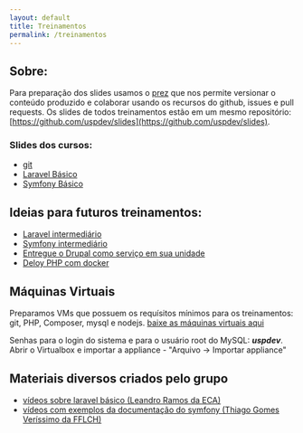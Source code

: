 ```yaml
---
layout: default
title: Treinamentos
permalink: /treinamentos
---
```


## Sobre:
Para preparação dos slides usamos o [prez](https://github.com/byteclubfr/prez) que nos permite versionar o conteúdo produzido e colaborar usando os recursos do github, issues e pull requests. Os slides de todos treinamentos estão em um mesmo repositório: [https://github.com/uspdev/slides](https://github.com/uspdev/slides).

### Slides dos cursos:

 - [git](https://uspdev.github.io/slides/git/) 
 - [Laravel Básico](https://uspdev.github.io/slides/laravel_basico/)
 - [Symfony Básico](https://uspdev.github.io/slides/symfony_basico)
 
## Ideias para futuros treinamentos:

 - [Laravel intermediário](https://uspdev.github.io/slides/laravel)
 - [Symfony intermediário](https://uspdev.github.io/slides/symfony)
 - [Entregue o Drupal como serviço em sua unidade](https://uspdev.github.io/slides/drupal)
 - [Deloy PHP com docker](#)
 
## Máquinas Virtuais

Preparamos VMs que possuem os requísitos mínimos para os treinamentos: git, PHP, Composer, mysql e nodejs.
[baixe as máquinas virtuais aqui](https://goo.gl/pgVCZn)

Senhas para o login do sistema e para o usuário root do MySQL: ***uspdev***. Abrir o Virtualbox e importar a appliance - "Arquivo -> Importar appliance"

## Materiais diversos criados pelo grupo

 - [vídeos sobre laravel básico (Leandro Ramos da ECA)](https://www.youtube.com/playlist?list=PLIFOx3X8xDut2X2ydevlVvFKkqFxZ4SX9) 
 - [vídeos com exemplos da documentação do symfony (Thiago Gomes Veríssimo da FFLCH)](https://www.youtube.com/watch?v=UEYgrHahyEc&list=PLtf_y4yGjhTmwzNrJcDMCBauG0MSwjDdL&index=1)
